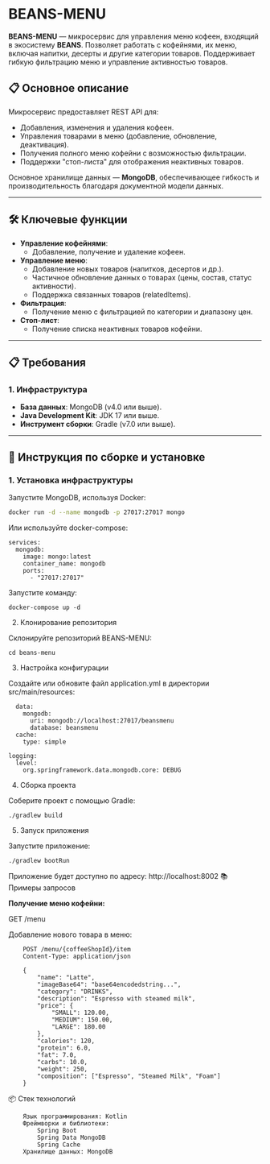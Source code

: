 # BEANS-MENU

**BEANS-MENU** — микросервис для управления меню кофеен, входящий в экосистему **BEANS**. Позволяет работать с кофейнями, их меню, включая напитки, десерты и другие категории товаров. Поддерживает гибкую фильтрацию меню и управление активностью товаров.

## 📋 Основное описание

Микросервис предоставляет REST API для:
- Добавления, изменения и удаления кофеен.
- Управления товарами в меню (добавление, обновление, деактивация).
- Получения полного меню кофейни с возможностью фильтрации.
- Поддержки "стоп-листа" для отображения неактивных товаров.

Основное хранилище данных — **MongoDB**, обеспечивающее гибкость и производительность благодаря документной модели данных.

---

## 🛠️ Ключевые функции

- **Управление кофейнями**:
    - Добавление, получение и удаление кофеен.
- **Управление меню**:
    - Добавление новых товаров (напитков, десертов и др.).
    - Частичное обновление данных о товарах (цены, состав, статус активности).
    - Поддержка связанных товаров (relatedItems).
- **Фильтрация**:
    - Получение меню с фильтрацией по категории и диапазону цен.
- **Стоп-лист**:
    - Получение списка неактивных товаров кофейни.

---

## 📋 Требования

### 1. Инфраструктура

- **База данных**: MongoDB (v4.0 или выше).
- **Java Development Kit**: JDK 17 или выше.
- **Инструмент сборки**: Gradle (v7.0 или выше).

---

## 🚀 Инструкция по сборке и установке

### 1. Установка инфраструктуры

Запустите MongoDB, используя Docker:

```bash
docker run -d --name mongodb -p 27017:27017 mongo
```
Или используйте docker-compose:

```version: '3.8'
services:
  mongodb:
    image: mongo:latest
    container_name: mongodb
    ports:
      - "27017:27017"
```
Запустите команду:

```docker-compose up -d```

2. Клонирование репозитория

Склонируйте репозиторий BEANS-MENU:

```git clone https://github.com/your-repo/beans-menu.git
cd beans-menu
```
3. Настройка конфигурации

Создайте или обновите файл application.yml в директории src/main/resources:

```spring:
  data:
    mongodb:
      uri: mongodb://localhost:27017/beansmenu
      database: beansmenu
  cache:
    type: simple

logging:
  level:
    org.springframework.data.mongodb.core: DEBUG
```
4. Сборка проекта

Соберите проект с помощью Gradle:

```./gradlew build```

5. Запуск приложения

Запустите приложение:

```./gradlew bootRun```

Приложение будет доступно по адресу: http://localhost:8002
📚 Примеры запросов

**Получение меню кофейни:**

GET /menu

Добавление нового товара в меню:
```
    POST /menu/{coffeeShopId}/item
    Content-Type: application/json

    {
        "name": "Latte",
        "imageBase64": "base64encodedstring...",
        "category": "DRINKS",
        "description": "Espresso with steamed milk",
        "price": {
            "SMALL": 120.00,
            "MEDIUM": 150.00,
            "LARGE": 180.00
        },
        "calories": 120,
        "protein": 6.0,
        "fat": 7.0,
        "carbs": 10.0,
        "weight": 250,
        "composition": ["Espresso", "Steamed Milk", "Foam"]
    }
```
📦 Стек технологий
```
    Язык программирования: Kotlin
    Фреймворки и библиотеки:
        Spring Boot
        Spring Data MongoDB
        Spring Cache
    Хранилище данных: MongoDB
```